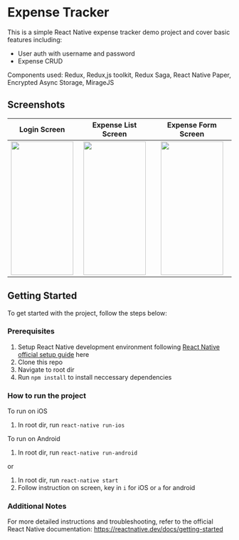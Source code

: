 # Expense Tracker

This is a simple React Native expense tracker demo project and cover basic features including:

- User auth with username and password
- Expense CRUD

Components used: Redux, Redux,js toolkit, Redux Saga, React Native Paper, Encrypted Async Storage, MirageJS

## Screenshots

| Login Screen | Expense List Screen | Expense Form Screen | 
|:-----------:|:--------------:|:--------------:|
| <img src="https://github.com/karkeng-chan-dev/exptracker/assets/61925907/837e4965-d7a6-4103-a667-a8d4c7b05b32" height="300" width="140"/> | <img src="https://github.com/karkeng-chan-dev/exptracker/assets/61925907/59910938-aac5-432c-9f6e-37114ccae2ba" height="300" width="140"/> | <img src="https://github.com/karkeng-chan-dev/exptracker/assets/61925907/875b7a16-cda7-423c-a9c5-792dab18c8be" height="300" width="140"/> |


## Getting Started

To get started with the project, follow the steps below:

### Prerequisites

1. Setup React Native development environment following [React Native official setup guide](https://reactnative.dev/docs/environment-setup) here
2. Clone this repo
3. Navigate to root dir
4. Run `npm install` to install neccessary dependencies

### How to run the project

To run on iOS
1. In root dir, run `react-native run-ios`

To run on Android
1. In root dir, run `react-native run-android`

or

1. In root dir, run `react-native start`
2. Follow instruction on screen, key in `i` for iOS or `a` for android

### Additional Notes

For more detailed instructions and troubleshooting, refer to the official React Native documentation: https://reactnative.dev/docs/getting-started
